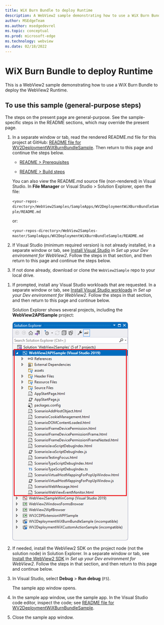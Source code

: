 ```yaml
---
title: WiX Burn Bundle to deploy Runtime
description: A WebView2 sample demonstrating how to use a WiX Burn Bundle to deploy the WebView2 Runtime.
author: MSEdgeTeam
ms.author: msedgedevrel
ms.topic: conceptual
ms.prod: microsoft-edge
ms.technology: webview
ms.date: 02/18/2022
---
```

# WiX Burn Bundle to deploy Runtime

This is a WebView2 sample demonstrating how to use a WiX Burn Bundle to deploy the WebView2 Runtime.


<!-- ====================================================================== -->
## To use this sample (general-purpose steps)

The steps on the present page are general-purpose.  See the sample-specific steps in the README sections, which may override the present page.

1. In a separate window or tab, read the rendered README.md file for this project at GitHub: [README file for WV2DeploymentWiXBurnBundleSample](https://github.com/MicrosoftEdge/WebView2Samples/tree/master/SampleApps/WV2DeploymentWiXBurnBundleSample#readme).  Then return to this page and continue the steps below.

   * [README > Prerequisites](https://github.com/MicrosoftEdge/WebView2Samples/tree/master/SampleApps/WV2DeploymentWiXBurnBundleSample#prerequisites)

   * [README > Build steps](https://github.com/MicrosoftEdge/WebView2Samples/tree/master/SampleApps/WV2DeploymentWiXBurnBundleSample#build-steps)

   You can also view the README.md source file (non-rendered) in Visual Studio.  In **File Manager** or Visual Studio > Solution Explorer, open the file:<!-- todo: is there a .md preview capability locally? -->

   `<your-repos-directory>/WebView2Samples/SampleApps/WV2DeploymentWiXBurnBundleSample/README.md`

   or:

   `<your-repos-directory>/WebView2Samples-master/SampleApps/WV2DeploymentWiXBurnBundleSample/README.md`

1. If Visual Studio (minimum required version) is not already installed, in a separate window or tab, see [Install Visual Studio](../how-to/machine-setup.md#install-visual-studio) in _Set up your Dev environment for WebView2_.  Follow the steps in that section, and then return to this page and continue the steps below.

1. If not done already, download or clone the `WebView2Sample` repo to your local drive.

<!-- 1. On your local drive, open the `.sln` file in Visual Studio, in the directory:

   *  `<your-repos-directory>/WebView2Samples/SampleApps/WV2DeploymentWiXBurnBundleSample/WV2DeploymentWiXBurnBundleSample.sln`

   or:

   *  `<your-repos-directory>/WebView2Samples-master/SampleApps/WV2DeploymentWiXBurnBundleSample/WV2DeploymentWiXBurnBundleSample.sln` -->

1. If prompted, install any Visual Studio workloads that are requested.  In a separate window or tab, see [Install Visual Studio workloads](../how-to/machine-setup.md#install-visual-studio-workloads) in _Set up your Dev environment for WebView2_.  Follow the steps in that section, and then return to this page and continue below.

   Solution Explorer shows several projects, including the **WebView2APISample** project:

   ![The WebView2APISample opened in Visual Studio in Solution Explorer.](media/webview2apisample-in-solution-explorer.png)

1. If needed, install the WebView2 SDK on the project node (not the solution node) in Solution Explorer.  In a separate window or tab, see [Install the WebView2 SDK](../how-to/machine-setup.md#install-the-webview2-sdk) in _Set up your Dev environment for WebView2_.  Follow the steps in that section, and then return to this page and continue below.

1. In Visual Studio, select **Debug** > **Run debug** (`F5`).

   The sample app window opens.

1. In the sample app window, use the sample app.  In the Visual Studio code editor, inspect the code; see [README file for WV2DeploymentWiXBurnBundleSample](https://github.com/MicrosoftEdge/WebView2Samples/tree/master/SampleApps/WV2DeploymentWiXBurnBundleSample#readme).

1. Close the sample app window.
